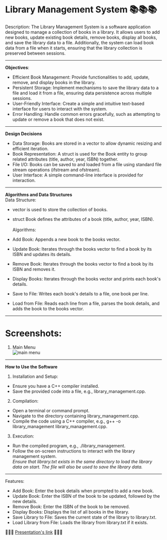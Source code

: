 # Library Management System 📚📚📚
Description:
The Library Management System is a software application designed to manage a collection of books in a library. It allows users to add new books, update existing book details, remove books, display all books, and save the library data to a file. Additionally, the system can load book data from a file when it starts, ensuring that the library collection is preserved between sessions.<br>
***
**Objectives**:
* Efficient Book Management: Provide functionalities to add, update, remove, and display books in the library.
* Persistent Storage: Implement mechanisms to save the library data to a file and load it from a file, ensuring data persistence across multiple sessions.
* User-Friendly Interface: Create a simple and intuitive text-based interface for users to interact with the system.
* Error Handling: Handle common errors gracefully, such as attempting to update or remove a book that does not exist.<br>
***
**Design Decisions**<br>
* Data Storage: Books are stored in a vector to allow dynamic resizing and efficient iteration.
* Book Representation: A struct is used for the Book entity to group related attributes (title, author, year, ISBN) together.
* File I/O: Books can be saved to and loaded from a file using standard file stream operations (ifstream and ofstream).
* User Interface: A simple command-line interface is provided for interaction.
***
**Algorithms and Data Structures**<br>
Data Structure: <br>

* vector<Book> is used to store the collection of books.
* struct Book defines the attributes of a book (title, author, year, ISBN).
<br><br>
Algorithms:

* Add Book: Appends a new book to the books vector.
* Update Book: Iterates through the books vector to find a book by its ISBN and updates its details.
* Remove Book: Iterates through the books vector to find a book by its ISBN and removes it.
* Display Books: Iterates through the books vector and prints each book's details.
* Save to File: Writes each book's details to a file, one book per line.
* Load from File: Reads each line from a file, parses the book details, and adds the book to the books vector.
***

# Screenshots:
1. Main Menu <br>
  ![main menu](https://github.com/teyvas/Library-manager/assets/150505028/ec8b16a9-4b1a-44dd-b172-8348453aa502)<br>
***

**How to Use the Software**
1. Installation and Setup:
  * Ensure you have a C++ compiler installed.
  * Save the provided code into a file, e.g., library_management.cpp.
2. Compilation:
 * Open a terminal or command prompt.
 * Navigate to the directory containing library_management.cpp.
 * Compile the code using a C++ compiler, e.g., g++ -o library_management library_management.cpp.

3. Execution:
  * Run the compiled program, e.g., ./library_management.
  * Follow the on-screen instructions to interact with the library management system. <br>
  *Ensure that library.txt exists in the same directory to load the library data on start. The file will also be used to save the library data.*
***
Features:

* Add Book: Enter the book details when prompted to add a new book.
* Update Book: Enter the ISBN of the book to be updated, followed by the new details.
* Remove Book: Enter the ISBN of the book to be removed.
* Display Books: Displays the list of all books in the library.
* Save Library to File: Saves the current state of the library to library.txt.
* Load Library from File: Loads the library from library.txt if it exists. <br>

📖📖📖
[Presentation's link](https://docs.google.com/presentation/d/1Fhk7YSHGQWPs4a_AJttf8622MfmWL6HNlNlvMBVhPIk/edit?usp=sharing "Presentation")
📖📖📖
